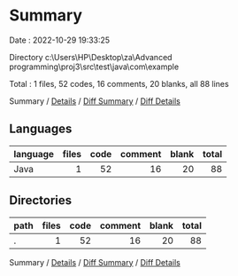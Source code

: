 # Summary

Date : 2022-10-29 19:33:25

Directory c:\\Users\\HP\\Desktop\\za\\Advanced programming\\proj3\\src\\test\\java\\com\\example

Total : 1 files,  52 codes, 16 comments, 20 blanks, all 88 lines

Summary / [Details](details.md) / [Diff Summary](diff.md) / [Diff Details](diff-details.md)

## Languages
| language | files | code | comment | blank | total |
| :--- | ---: | ---: | ---: | ---: | ---: |
| Java | 1 | 52 | 16 | 20 | 88 |

## Directories
| path | files | code | comment | blank | total |
| :--- | ---: | ---: | ---: | ---: | ---: |
| . | 1 | 52 | 16 | 20 | 88 |

Summary / [Details](details.md) / [Diff Summary](diff.md) / [Diff Details](diff-details.md)